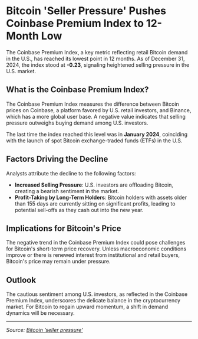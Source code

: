 # Bitcoin 'Seller Pressure' Pushes Coinbase Premium Index to 12-Month Low

The Coinbase Premium Index, a key metric reflecting retail Bitcoin demand in the U.S., has reached its lowest point in 12 months. As of December 31, 2024, the index stood at **-0.23**, signaling heightened selling pressure in the U.S. market.

## What is the Coinbase Premium Index?

The Coinbase Premium Index measures the difference between Bitcoin prices on Coinbase, a platform favored by U.S. retail investors, and Binance, which has a more global user base. A negative value indicates that selling pressure outweighs buying demand among U.S. investors.

The last time the index reached this level was in **January 2024**, coinciding with the launch of spot Bitcoin exchange-traded funds (ETFs) in the U.S.

## Factors Driving the Decline

Analysts attribute the decline to the following factors:

- **Increased Selling Pressure**: U.S. investors are offloading Bitcoin, creating a bearish sentiment in the market.
- **Profit-Taking by Long-Term Holders**: Bitcoin holders with assets older than 155 days are currently sitting on significant profits, leading to potential sell-offs as they cash out into the new year.

## Implications for Bitcoin's Price

The negative trend in the Coinbase Premium Index could pose challenges for Bitcoin's short-term price recovery. Unless macroeconomic conditions improve or there is renewed interest from institutional and retail buyers, Bitcoin's price may remain under pressure.

## Outlook

The cautious sentiment among U.S. investors, as reflected in the Coinbase Premium Index, underscores the delicate balance in the cryptocurrency market. For Bitcoin to regain upward momentum, a shift in demand dynamics will be necessary.

---

*Source: [Bitcoin ’seller pressure’ ]([https://cointelegraph.com/news/bitcoin-sell-pressure-btc-price-coinbase-premium-index-low?utm_source=chatgpt.com](https://coinspredictions.com/bitcoin-seller-pressure-pushes-coinbase-premium-index-to-12-month-low/))*

